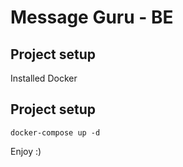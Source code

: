 # Message Guru - BE

## Project setup

Installed Docker

## Project setup
```
docker-compose up -d
```

Enjoy :)
